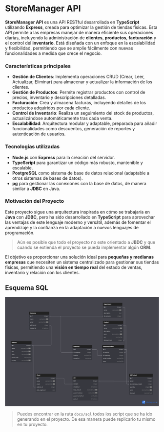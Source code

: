 # **StoreManager API**

**StoreManager API** es una API RESTful desarrollada en **TypeScript** utilizando **Express**, creada para optimizar la gestión de tiendas físicas. Esta API permite a las empresas manejar de manera eficiente sus operaciones diarias, incluyendo la administración de **clientes**, **productos**, **facturación** y el control del **inventario**. Está diseñada con un enfoque en la escalabilidad y flexibilidad, permitiendo que se amplíe fácilmente con nuevas funcionalidades a medida que crece el negocio.

### **Características principales**

- **Gestión de Clientes**: Implementa operaciones CRUD (Crear, Leer, Actualizar, Eliminar) para almacenar y actualizar la información de los clientes.
- **Gestión de Productos**: Permite registrar productos con control de precios, inventario y descripciones detalladas.
- **Facturación**: Crea y almacena facturas, incluyendo detalles de los productos adquiridos por cada cliente.
- **Control de Inventario**: Realiza un seguimiento del stock de productos, actualizándose automáticamente tras cada venta.
- **Escalabilidad**: Arquitectura modular y adaptable, preparada para añadir funcionalidades como descuentos, generación de reportes y autenticación de usuarios.

### **Tecnologías utilizadas**

- **Node.js** con **Express** para la creación del servidor.
- **TypeScript** para garantizar un código más robusto, mantenible y escalable.
- **PostgreSQL** como sistema de base de datos relacional (adaptable a otros sistemas de bases de datos).
- **pg** para gestionar las conexiones con la base de datos, de manera similar a **JDBC** en Java.

### **Motivación del Proyecto**

Este proyecto sigue una arquitectura inspirada en cómo se trabajaría en **Java** con **JDBC**, pero ha sido desarrollado en **TypeScript** para aprovechar las ventajas de este lenguaje moderno y versátil, además de fomentar el aprendizaje y la confianza en la adaptación a nuevos lenguajes de programación.

> Aún es posible que todo el proyecto no este orientado a **JBDC** y que cuando se extienda el proyecto se pueda implementar algún **ORM**.

El objetivo es proporcionar una solución ideal para **pequeñas y medianas empresas** que necesiten un sistema centralizado para gestionar sus tiendas físicas, permitiendo una **visión en tiempo real** del estado de ventas, inventario y relación con los clientes.

## **Esquema SQL**
![Schema Sql](./docs/img/diagramSQL.png)

> Puedes encontrar en la ruta `docs/sql` todos los script que se ha ido generando en el proyecto. De esa manera puede replicarlo tu mismo en tu proyecto.